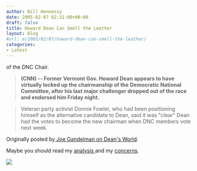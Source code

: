 ```yaml
---
author: Bill Hennessy
date: 2005-02-07 02:31:00+00:00
draft: false
title: Howard Dean Can Smell the Leather
layout: blog
#url: e/2005/02/07/howard-dean-can-smell-the-leather/
categories:
- Latest
---
```


of the DNC Chair.




> 

> 
> **(CNN) -- Former Vermont Gov. Howard Dean appears to have virtually locked up the chairmanship of the Democratic National Committee, after his last major challenger dropped out of the race and endorsed him Friday night.**
> 
> 

> 
> Veteran party activist Donnie Fowler, who had been positioning himself as the alternative candidate to Dean, said it was "clear" Dean had the votes to become the new chairman when DNC members vote next week.
> 
> 




Originally posted by[ Joe Gandelman on Dean's World](https://www.deanesmay.com/posts/1107739251.shtml).




Maybe you should read my [analysis ](https://blog.billhennessy.com/blogs/hennessys_view/archive/2005/02/04/992.aspx)and my [concerns](https://blog.billhennessy.com/blogs/hennessys_view/archive/2005/02/01/977.aspx).

![](https://blog.billhennessy.com/aggbug.aspx?PostID=1028)

